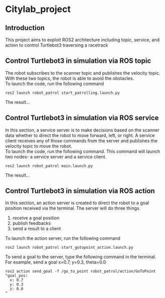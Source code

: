 # Citylab_project

## Introduction
<p>This project aims to exploit ROS2 architecture including topic, service, and action to control Turtlebot3 traversing a racetrack</p>

## Control Turtlebot3 in simulation via ROS topic
<p>The robot subscribes to the scanner topic and publishes the velocity topic. With these two topics, the robot is able to avoid the obstacles.<br>
To launch the code, run the following command</p>

    ros2 launch robot_patrol start_patrolling.launch.py

<p>The result...</p>

## Control Turtlebot3 in simulation via ROS service
<p>In this section, a service server is to make decisions based on the scanner data whether to direct the robot to move forward, left, or right. A service client receives any of those commands from the server and publishes the velocity topic to move the robot.<br>
To launch the code, run the following command. This command will launch two nodes- a service server and a service client.</p>

    ros2 launch robot_patrol main.launch.py

<p>The result...</p>

## Control Turtlebot3 in simulation via ROS action
<p>In this section, an action server is created to direct the robot to a goal position received via the terminal. The server will do three things.</p>
<ol>
<li>receive a goal position</li>
<li>publish feedbacks</li>
<li>send a result to a client</li>  
</ol>
<p>To launch the action server, run the following command</p>

    ros2 launch robot_patrol start_gotopoint_action.launch.py

<p>To send a goal to the server, type the following command in the terminal. For example, send a goal x=0.7, y=0.3, theta=0.0</p>

    ros2 action send_goal -f /go_to_point robot_patrol/action/GoToPoint "goal_pos:
      x: 0.7
      y: 0.3
      z: 0.0
    "




